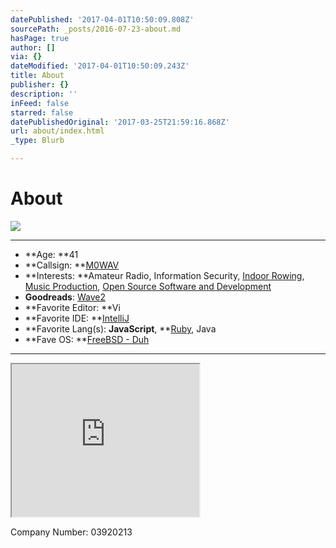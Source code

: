 ```yaml
---
datePublished: '2017-04-01T10:50:09.808Z'
sourcePath: _posts/2016-07-23-about.md
hasPage: true
author: []
via: {}
dateModified: '2017-04-01T10:50:09.243Z'
title: About
publisher: {}
description: ''
inFeed: false
starred: false
datePublishedOriginal: '2017-03-25T21:59:16.868Z'
url: about/index.html
_type: Blurb

---
```

# About
![](https://the-grid-user-content.s3-us-west-2.amazonaws.com/6af2446b-3e64-425f-9cfc-08dfe0a2ab4b.png)

---

* **Age: **41
* **Callsign: **[M0WAV][0]
* **Interests: **Amateur Radio, Information Security, [Indoor Rowing][1], [Music Production][2], [Open Source Software and Development][3]
* **Goodreads**: [Wave2][4]
* **Favorite Editor: **Vi
* **Favorite IDE: **[IntelliJ][5]
* **Favorite Lang(s): **JavaScript**, **[Ruby][6], Java
* **Fave OS: **[FreeBSD - Duh][7]

---

<iframe src="https://the-grid.github.io/ed-userhtml/?g=eJxdUMtugzAQvOcrLF8gUo1TAmmqAodIvebUW9XDYi_gKODIXtKiqv9eaF5t9-Qdz87MbqbNkWkgEKZy0KJ4N5qanN-nC_4Hb9DUDeU8frh8-AYcihJ0jcLonKdJvCqrKhZJGaciSculWCe6FCtM16tHXANWS15kcnQsZplXzhyI0XDAnBN-kNzBEU4oL2ZsrLDqO0XGduGcff4gjB3BMc9ypq3qW-woUg6B8HmPUxcGJ4Fg_nTm-2hyGAeCfx7BjQF-6NRIIdfjDfVuwgIple6iwfYOlNqDaSNlWwneI3nZk9kbMugltiXqaOevslNQ-ztojXRO6TfDC9Tb8aq3vK-Lt8ukjQ7jYTvaWo2R6Tw62mBlHYb-jtnrZl_zcHxn8qRQzL4Bz9aO9g" height="244" style=""></iframe>

Company Number: 03920213

[0]: http://qrz.com/db/M0WAV
[1]: http://log.concept2.com/profile/851592 "Concept2 Profile"
[2]: https://soundcloud.com/wave2 "Wave2 Music"
[3]: https://github.com/wave2 "Wave2 GitHub"
[4]: https://goodreads.com/wave2 "Wave2 Reading"
[5]: http://www.jetbrains.com/idea/
[6]: http://www.ruby-lang.org/
[7]: http://www.freebsd.org/
